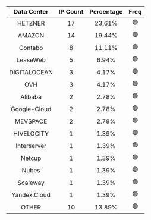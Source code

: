 | Data Center | IP Count | Percentage | Freq |
|:------------:|:--------:|:-----------:|:-----:|
| HETZNER | 17 | 23.61% | 🟢 |
| AMAZON | 14 | 19.44% | 🟢 |
| Contabo | 8 | 11.11% | 🟢 |
| LeaseWeb | 5 | 6.94% | 🟢 |
| DIGITALOCEAN | 3 | 4.17% | 🟢 |
| OVH | 3 | 4.17% | 🟢 |
| Alibaba | 2 | 2.78% | 🟢 |
| Google-Cloud | 2 | 2.78% | 🟢 |
| MEVSPACE | 2 | 2.78% | 🟢 |
| HIVELOCITY | 1 | 1.39% | 🟢 |
| Interserver | 1 | 1.39% | 🟢 |
| Netcup | 1 | 1.39% | 🟢 |
| Nubes | 1 | 1.39% | 🟢 |
| Scaleway | 1 | 1.39% | 🟢 |
| Yandex.Cloud | 1 | 1.39% | 🟢 |
| OTHER | 10 | 13.89% | 🟢 |